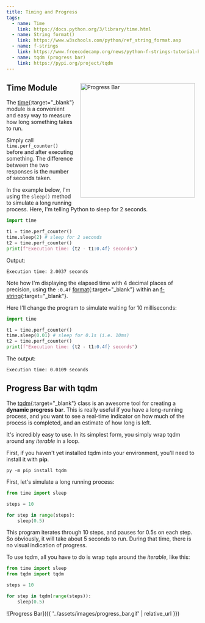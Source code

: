 ```yaml
---
title: Timing and Progress
tags: 
  - name: Time
    link: https://docs.python.org/3/library/time.html
  - name: String format()
    link: https://www.w3schools.com/python/ref_string_format.asp
  - name: f-strings
    link: https://www.freecodecamp.org/news/python-f-strings-tutorial-how-to-use-f-strings-for-string-formatting
  - name: tqdm (progress bar)
    link: https://pypi.org/project/tqdm
---
```

<img src="{{'/assets/images/progress.jpg' | relative_url }}" alt="Progress Bar" style="margin:15px 10px 10px 15px; float: right; width:300px" />

## Time Module

The [time](https://docs.python.org/3/library/time.html){:target="_blank"} module is a convenient and easy way to measure how long something takes to run. 

Simply call `time.perf_counter()` before and after executing something. The difference between the two responses is the number of seconds taken.

In the example below, I'm using the `sleep()` method to simulate a long running process. Here, I'm telling Python to sleep for 2 seconds.

```python
import time

t1 = time.perf_counter()
time.sleep(2) # sleep for 2 seconds
t2 = time.perf_counter()
print(f"Execution time: {t2 - t1:0.4f} seconds")
```

Output:

```text
Execution time: 2.0037 seconds
```

Note how I'm displaying the elapsed time with 4 decimal places of precision, using the `:0.4f` [format](https://www.w3schools.com/python/ref_string_format.asp){:target="_blank"} within an [f-string](https://www.freecodecamp.org/news/python-f-strings-tutorial-how-to-use-f-strings-for-string-formatting/){:target="_blank"}.

Here I'll change the program to simulate waiting for 10 milliseconds:

```python
import time

t1 = time.perf_counter()
time.sleep(0.01) # sleep for 0.1s (i.e. 10ms)
t2 = time.perf_counter()
print(f"Execution time: {t2 - t1:0.4f} seconds")
```

The output:

```text
Execution time: 0.0109 seconds
```

## Progress Bar with tqdm

The [tqdm](https://pypi.org/project/tqdm/){:target="_blank"} class is an awesome tool for creating a **dynamic progress bar**. This is really useful if you have a long-running process, and you want to see a real-time indicator on how much of the process is completed, and an estimate of how long is left.

It's incredibly easy to use.  In its simplest form, you simply wrap tqdm around any _iterable_ in a loop.

First, if you haven't yet installed tqdm into your environment, you'll need to install it with **pip**.

```text
py -m pip install tqdm
```

First, let's simulate a long running process:

```python
from time import sleep

steps = 10

for step in range(steps):
    sleep(0.5)
```

This program iterates through 10 steps, and pauses for 0.5s on each step. So obviously, it will take about 5 seconds to run.  During that time, there is no visual indication of progress.

To use tqdm, all you have to do is wrap `tqdm` around the _iterable_, like this:

```python
from time import sleep
from tqdm import tqdm

steps = 10

for step in tqdm(range(steps)):
    sleep(0.5)
```

![Progress Bar]({{ '../assets/images/progress_bar.gif' | relative_url }})